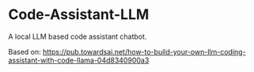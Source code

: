 # Code-Assistant-LLM
 A local LLM based code assistant chatbot.

Based on: https://pub.towardsai.net/how-to-build-your-own-llm-coding-assistant-with-code-llama-04d8340900a3
